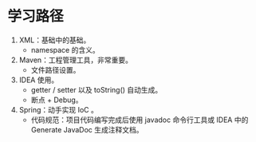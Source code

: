 # 学习路径
1. XML：基础中的基础。
    - namespace 的含义。
2. Maven：工程管理工具，非常重要。
    - 文件路径设置。
4. IDEA 使用。
    - getter / setter 以及 toString() 自动生成。
    - 断点 + Debug。
3. Spring：动手实现 IoC 。
    - 代码规范：项目代码编写完成后使用 javadoc 命令行工具或 IDEA 中的 Generate JavaDoc 生成注释文档。
